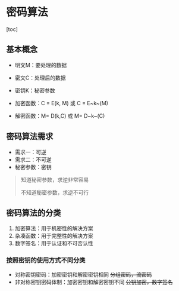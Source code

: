 # 密码算法

[toc]

## 基本概念

+ 明文M：要处理的数据
+ 密文C：处理后的数据
+ 密钥K：秘密参数

+ 加密函数：C = E(k, M) 或 C = E~k~(M)
+ 解密函数：M= D(k,C) 或 M= D~k~(C)



## 密码算法需求

+ 需求一：可逆
+ 需求二：不可逆
+ 秘密参数：密钥

> 知道秘密参数，求逆非常容易
>
> 不知道秘密参数，求逆不可行



## 密码算法的分类

1. 加密算法：用于机密性的解决方案
2. 杂凑函数：用于完整性的解决方案
3. 数字签名：用于认证和不可否认性



### 按照密钥的使用方式不同分类

+ 对称密钥密码：加密密钥和解密密钥相同  ~~分组密码，流密码~~
+ 非对称密钥密码体制：加密密钥和解密密钥不同  ~~公钥加密，数字签名~~



